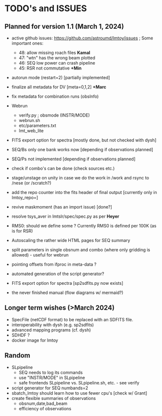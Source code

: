 # TODO's and ISSUES

## Planned for version 1.1 (March 1, 2024)

- active github issues:  https://github.com/astroumd/lmtoy/issues ; Some important ones:
  - 48: allow missing roach files  **Kamal**
  - 47: "wtn" has the wrong beam plotted
  - 46: SEQ low power can crash pipeline
  - 45: RSR not commutative **+Min**

- autorun mode (restart=2) [partially implemented]

- finalize all metadata for DV   [meta=0,1,2] **+Marc**
- fix metadata for combination runs (obsInfo)

- Webrun
  - verify.py ; obsmode (INSTR/MODE)
  - webrun.sh
  - etc/parameters.txt
  - lmt_web_lite

- FITS export option for spectra [mostly done, but not checked with dysh]

- SEQ/Bs only one bank works now [depending if observations planned]
- SEQ/Ps not implemented [depending if observations planned]

- check if combo's can be done (check sources etc.)

- stage/unstage on unity in case we do the work in /work and rsync to /nese (or /scratch?)

- add the repo counter into the fits header of final output [currently only in lmtoy_repo=]
- revive maskmoment (has an import issue) [done?]
- resolve tsys_aver in lmtslr/spec/spec.py as per **Heyer**
- RMS0:   should we define some <Tsys>?  Currently RMS0 is defined per 100K (as is for RSR)
- Autoscaling the rather wide HTML pages for SEQ summary
- split parameters in single obsnum and combo (where only gridding is allowed) - useful for webrun
- pointing offsets from ifproc in meta-data ?
- automated generation of the script generator?
- FITS export option for spectra [sp2sdfits.py now exists]
- the never finished manual (flow diagrams w/ mermaid?)

## Longer term wishes (>March 2024)

- SpecFile (netCDF format) to be replaced with an SDFITS file.
- interoperability with dysh  (e.g. sp2sdfits)
- advanced mapping programs (cf. dysh)
- SDHDF ?
- docker image for lmtoy

## Random

- SLpipeline
  - SEQ needs to log its commands
  - use "INSTR/MODE" in SLpipeline
  - safe frontends SLpipeline vs. SLpipeline.sh,  etc. - see verify
- script generator for SEQ numbands=2
- sbatch_lmtoy should learn how to use fewer cpu's [check w/ Grant]
- create flexible summaries of observations
  - obsnum,date,bad_beam
  - efficiency of observations


